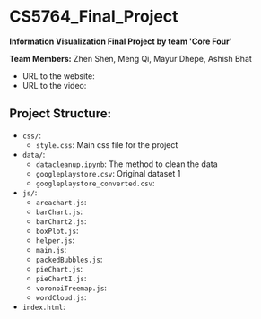 # CS5764_Final_Project

**Information Visualization Final Project by team 'Core Four'**

**Team Members:** Zhen Shen, Meng Qi, Mayur Dhepe, Ashish Bhat

- URL to the website:
- URL to the video:

## Project Structure:

- ```css/```:
  - ```style.css```: Main css file for the project
- ```data/```:
  - ```datacleanup.ipynb```: The method to clean the data
  - ```googleplaystore.csv```: Original dataset 1
  - ```googleplaystore_converted.csv```:
- ```js/```:
  - ```areachart.js```:
  - ```barChart.js```:
  - ```barChart2.js```:
  - ```boxPlot.js```:
  - ```helper.js```:
  - ```main.js```:
  - ```packedBubbles.js```:
  - ```pieChart.js```:
  - ```pieChartI.js```:
  - ```voronoiTreemap.js```:
  - ```wordCloud.js```:
- ```index.html```:
